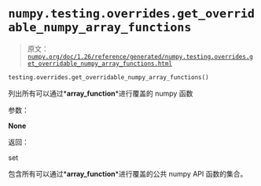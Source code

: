 # `numpy.testing.overrides.get_overridable_numpy_array_functions`

> 原文：[`numpy.org/doc/1.26/reference/generated/numpy.testing.overrides.get_overridable_numpy_array_functions.html`](https://numpy.org/doc/1.26/reference/generated/numpy.testing.overrides.get_overridable_numpy_array_functions.html)

```py
testing.overrides.get_overridable_numpy_array_functions()
```

列出所有可以通过*__array_function__*进行覆盖的 numpy 函数

参数：

**None**

返回：

set

包含所有可以通过*__array_function__*进行覆盖的公共 numpy API 函数的集合。
